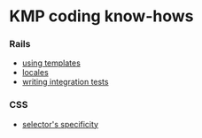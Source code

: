# KMP coding know-hows
 
### Rails
 - [using templates][1]
 - [locales][2]
 - [writing integration tests][3]

### CSS
  - [selector's specificity][4]

   [1]: rails/template.md
   [2]: rails/locales.md
   [3]: rails/integration_tests.md
   [4]: css/selectors.md